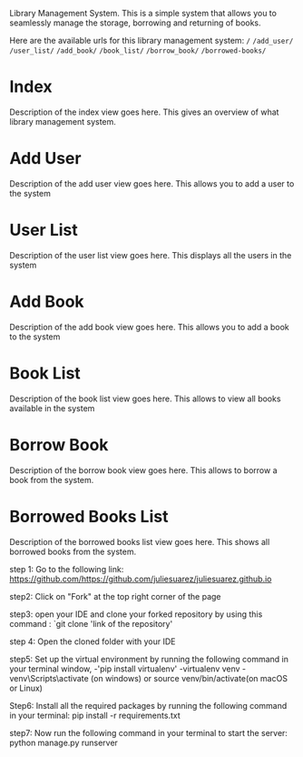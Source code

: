 Library Management System.
This is a simple system that allows you to seamlessly manage the storage, borrowing and returning of books.

Here are the available urls for this library management system:
`/` 
`/add_user/`  
 `/user_list/` 
 `/add_book/`
 `/book_list/` 
 `/borrow_book/` 
 `/borrowed-books/` 

# Index
Description of the index view goes here.
This gives an overview of what library management system.

# Add User
Description of the add user view goes here.
This allows you to add a user to the system

# User List
Description of the user list view goes here.
This displays all the users in the system

# Add Book
Description of the add book view goes here.
This allows you to add a book to the system

# Book List
Description of the book list view goes here.
This allows to view all books available in the system

# Borrow Book
Description of the borrow book view goes here.
This allows to borrow a book from the system.

# Borrowed Books List
Description of the borrowed books list view goes here.
This shows all borrowed books from the system.

step 1:
Go to the following link: https://github.com/https://github.com/juliesuarez/juliesuarez.github.io

step2:
 Click on "Fork" at the top right corner of the page

step3:
open your IDE and clone your forked repository by using this command : `git clone 'link of the repository'

step 4:
Open the cloned folder with your IDE 

step5:
Set up the virtual environment by running the following command in your terminal window, 
-'pip install virtualenv'
-virtualenv venv
-venv\Scripts\activate (on windows) or source venv/bin/activate(on macOS or Linux)

Step6:
Install all the required packages by running the following
command in your terminal:
pip install -r requirements.txt

step7:
Now run the following command in your terminal to start the server: python manage.py runserver
